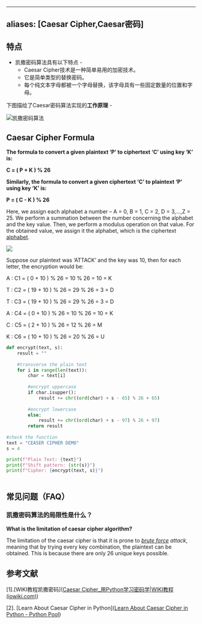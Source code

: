 
---
aliases: [Caesar Cipher,Caesar密码]
---

## 特点
- 凯撒密码算法具有以下特点 -
	- Caesar Cipher技术是一种简单易用的加密技术。
	- 它是简单类型的替换密码。
	- 每个纯文本字母都被一个字母替换，该字母具有一些固定数量的位置和字母。


下图描绘了Caesar密码算法实现的**工作原理** -

![凯撒密码算法](https://iowiki.com/static/cimg/cryptography_with_python/algorithm_caesar_cipher.jpg)

## Caesar Cipher Formula

**The formula to convert a given plaintext ‘P’ to ciphertext ‘C’ using key ‘K’ is:**

**C = ( P + K ) % 26**

**Similarly, the formula to convert a given ciphertext ‘C’ to plaintext ‘P’ using key ‘K’ is:**

**P = ( C - K ) % 26**

Here, we assign each alphabet a number – A = 0, B = 1, C = 2, D = 3,…,Z = 25. We perform a summation between the number concerning the alphabet and the key value. Then, we perform a modulus operation on that value. For the obtained value, we assign it the alphabet, which is the ciphertext [alphabet](https://www.pythonpool.com/python-alphabet/).

![](https://www.pythonpool.com/wp-content/uploads/2021/05/image-38-1536x768.png)



Suppose our plaintext was ‘ATTACK’ and the key was 10, then for each letter, the encryption would be:

A : C1 = ( 0 + 10 ) % 26 = 10 % 26 = 10 = K

T : C2 = ( 19 + 10 ) % 26 = 29 % 26 = 3 = D

T : C3 = ( 19 + 10 ) % 26 = 29 % 26 = 3 = D

A : C4 = ( 0 + 10 ) % 26 = 10 % 26 = 10 = K

C : C5 = ( 2 + 10 ) % 26 = 12 % 26 = M

K : C6 = ( 10 + 10 ) % 26 = 20 % 26 = U

```python
def encrypt(text, s):
	result = ""
	
	#transverse the plain text
	for i in range(len(text)):
		char = text[i]
		
		#encrypt uppercase
		if char.isupper():
			result += chr((ord(char) + s - 65) % 26 + 65)
		
		#encrypt lowercase	
		else:
			result += chr((ord(char) + s - 97) % 26 + 97)
		return result
	
#check the function
text = "CEASER CIPHER DEMO"
s = 4

print(f"Plain Text: {text}")
print(f"Shift pattern: {str(s)}")
print(f"Cipher: {encrypt(text, s)}")
			
```

## 常见问题（FAQ）

### 凯撒密码算法的局限性是什么？
**What is the limitation of caesar cipher algorithm?**

The limitation of the caesar cipher is that it is prone to _[brute force](https://en.wikipedia.org/wiki/Brute-force_attack) attack_, meaning that by trying every key combination, the plaintext can be obtained. This is because there are only 26 unique keys possible.


## 参考文献

\[1\].[WIKI教程凯撒密码]([Caesar Cipher_用Python学习密码学|WIKI教程 (iowiki.com)](https://iowiki.com/cryptography_with_python/cryptography_with_python_caesar_cipher.html))

\[2\]. [Learn About Caesar Cipher in Python]([Learn About Caesar Cipher in Python - Python Pool](https://www.pythonpool.com/caesar-cipher-python/))

